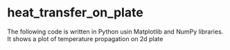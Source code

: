 # heat_transfer_on_plate
The following code is written in Python usin Matplotlib and NumPy libraries. It shows a plot of temperature propagation on 2d plate 
